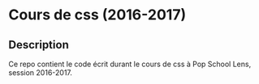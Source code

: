 # Cours de css (2016-2017)

## Description

Ce repo contient le code écrit durant le cours de css à Pop School Lens, session 2016-2017.

